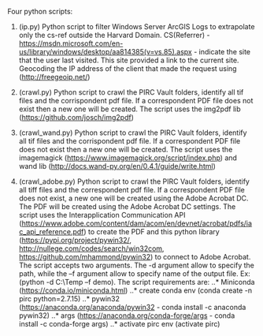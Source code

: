 Four python scripts:

1. (ip.py) Python script to filter Windows Server ArcGIS Logs to extrapolate only the cs-ref
outside the Harvard Domain. CS(Referrer) - https://msdn.microsoft.com/en-us/library/windows/desktop/aa814385(v=vs.85).aspx - indicate
the site that the user last visited. This site provided a link to the current site. 
Geocoding the IP address of the client that made the request using (http://freegeoip.net/)

2. (crawl.py) Python script to crawl the PIRC Vault folders, identify all tif files and the corrispondent pdf file. If a correspondent 
PDF file does not exist then a new one will be created. The script uses the img2pdf lib (https://github.com/josch/img2pdf)

3. (crawl_wand.py) Python script to crawl the PIRC Vault folders, identify all tif files and the corrispondent pdf file. If a correspondent 
PDF file does not exist then a new one will be created. The script uses the imagemagick (https://www.imagemagick.org/script/index.php) 
and wand lib (http://docs.wand-py.org/en/0.4.1/guide/write.html)

4. (crawl_adobe.py) Python script to crawl the PIRC Vault folders, identify all tiff files and the correspondent pdf file. If a correspondent PDF file does not exist, a new one will be created using the Adobe Acrobat DC. The PDF will be created using the Adobe Acrobat DC settings. The script uses the Interapplication Communication API (https://www.adobe.com/content/dam/acom/en/devnet/acrobat/pdfs/iac_api_reference.pdf) to create the PDF and this python library (https://pypi.org/project/pywin32/, http://nullege.com/codes/search/win32com, https://github.com/mhammond/pywin32) to connect to Adobe Acrobat.
The script accepts two arguments. The -d argument allow to specify the path, while the –f argument allow to specify name of the output file. Ex: (python -d C:\Temp –f demo). The script requirements are:
..* Miniconda (https://conda.io/miniconda.html)
..* create conda env (conda create -n pirc python=2.7.15)
..* pywin32 (https://anaconda.org/anaconda/pywin32 - conda install -c anaconda pywin32)
..* args (https://anaconda.org/conda-forge/args - conda install -c conda-forge args)
..* activate pirc env (activate pirc)



 